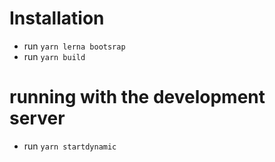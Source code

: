 # Installation

- run `yarn lerna bootsrap`
- run `yarn build`

# running with the development server

- run `yarn startdynamic`